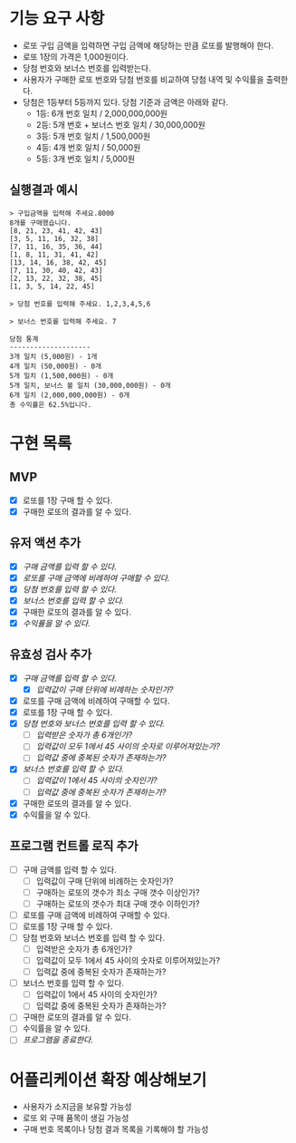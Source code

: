 # 기능 요구 사항

- 로또 구입 금액을 입력하면 구입 금액에 해당하는 만큼 로또를 발행해야 한다.
- 로또 1장의 가격은 1,000원이다.
- 당첨 번호와 보너스 번호를 입력받는다.
- 사용자가 구매한 로또 번호와 당첨 번호를 비교하여 당첨 내역 및 수익률을 출력한다.
- 당첨은 1등부터 5등까지 있다. 당첨 기준과 금액은 아래와 같다.
  - 1등: 6개 번호 일치 / 2,000,000,000원
  - 2등: 5개 번호 + 보너스 번호 일치 / 30,000,000원
  - 3등: 5개 번호 일치 / 1,500,000원
  - 4등: 4개 번호 일치 / 50,000원
  - 5등: 3개 번호 일치 / 5,000원

## 실행결과 예시

```text
> 구입금액을 입력해 주세요.8000
8개를 구매했습니다.
[8, 21, 23, 41, 42, 43]
[3, 5, 11, 16, 32, 38]
[7, 11, 16, 35, 36, 44]
[1, 8, 11, 31, 41, 42]
[13, 14, 16, 38, 42, 45]
[7, 11, 30, 40, 42, 43]
[2, 13, 22, 32, 38, 45]
[1, 3, 5, 14, 22, 45]

> 당첨 번호를 입력해 주세요. 1,2,3,4,5,6

> 보너스 번호를 입력해 주세요. 7

당첨 통계
--------------------
3개 일치 (5,000원) - 1개
4개 일치 (50,000원) - 0개
5개 일치 (1,500,000원) - 0개
5개 일치, 보너스 볼 일치 (30,000,000원) - 0개
6개 일치 (2,000,000,000원) - 0개
총 수익률은 62.5%입니다.
```

# 구현 목록

## MVP

- [x] 로또를 1장 구매 할 수 있다.
- [x] 구매한 로또의 결과를 알 수 있다.

## 유저 액션 추가

- [x] _구매 금액를 입력 할 수 있다._
- [x] _로또를 구매 금액에 비례하여 구매할 수 있다._
- [x] _당첨 번호를 입력 할 수 있다._
- [x] _보너스 번호를 입력 할 수 있다._
- [x] 구매한 로또의 결과를 알 수 있다.
- [x] _수익률을 알 수 있다._

## 유효성 검사 추가

- [x] _구매 금액를 입력 할 수 있다._
  - [x] _입력값이 구매 단위에 비례하는 숫자인가?_
- [x] 로또를 구매 금액에 비례하여 구매할 수 있다.
- [x] 로또를 1장 구매 할 수 있다.
- [x] _당첨 번호와 보너스 번호를 입력 할 수 있다._
  - [ ] _입력받은 숫자가 총 6개인가?_
  - [ ] _입력값이 모두 1에서 45 사이의 숫자로 이루어져있는가?_
  - [ ] _입력값 중에 중복된 숫자가 존재하는가?_
- [x] _보너스 번호를 입력 할 수 있다._
  - [ ] _입력값이 1에서 45 사이의 숫자인가?_
  - [ ] _입력값 중에 중복된 숫자가 존재하는가?_
- [x] 구매한 로또의 결과를 알 수 있다.
- [x] 수익률을 알 수 있다.

## 프로그램 컨트롤 로직 추가

- [ ] 구매 금액를 입력 할 수 있다.
  - [ ] 입력값이 구매 단위에 비례하는 숫자인가?
  - [ ] 구매하는 로또의 갯수가 최소 구매 갯수 이상인가?
  - [ ] 구매하는 로또의 갯수가 최대 구매 갯수 이하인가?
- [ ] 로또를 구매 금액에 비례하여 구매할 수 있다.
- [ ] 로또를 1장 구매 할 수 있다.
- [ ] 당첨 번호와 보너스 번호를 입력 할 수 있다.
  - [ ] 입력받은 숫자가 총 6개인가?
  - [ ] 입력값이 모두 1에서 45 사이의 숫자로 이루어져있는가?
  - [ ] 입력값 중에 중복된 숫자가 존재하는가?
- [ ] 보너스 번호를 입력 할 수 있다.
  - [ ] 입력값이 1에서 45 사이의 숫자인가?
  - [ ] 입력값 중에 중복된 숫자가 존재하는가?
- [ ] 구매한 로또의 결과를 알 수 있다.
- [ ] 수익률을 알 수 있다.
- [ ] _프로그램을 종료한다._

# 어플리케이션 확장 예상해보기

- 사용자가 소지금을 보유할 가능성
- 로또 외 구매 품목이 생길 가능성
- 구매 번호 목록이나 당첨 결과 목록을 기록해야 할 가능성
